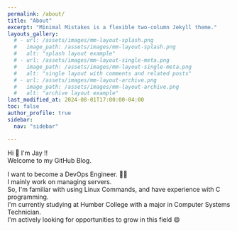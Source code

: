 ```yaml
---
permalink: /about/
title: "About"
excerpt: "Minimal Mistakes is a flexible two-column Jekyll theme."
layouts_gallery:
  # - url: /assets/images/mm-layout-splash.png
  #   image_path: /assets/images/mm-layout-splash.png
  #   alt: "splash layout example"
  # - url: /assets/images/mm-layout-single-meta.png
  #   image_path: /assets/images/mm-layout-single-meta.png
  #   alt: "single layout with comments and related posts"
  # - url: /assets/images/mm-layout-archive.png
  #   image_path: /assets/images/mm-layout-archive.png
  #   alt: "archive layout example"
last_modified_at: 2024-08-01T17:00:00-04:00
toc: false
author_profile: true
sidebar:
  nav: "sidebar"

---
```


Hi 👋 I'm Jay !!  
Welcome to my GitHub Blog.  
  
I want to become a DevOps Engineer. 🧑‍💻  
I mainly work on managing servers.  
So, I'm familiar with using Linux Commands, and have experience with C programming.  
I'm currently studying at Humber College with a major in Computer Systems Technician.  
I'm actively looking for opportunities to grow in this field 😄  
